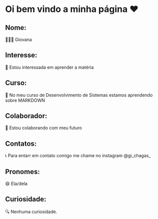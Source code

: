   # Oi bem vindo a minha página ❤️
  
  ## Nome:
  🙋🏻‍♀️ Giovana

  ## Interesse:
  👀 Estou interessada em aprender a matéria

  ## Curso:
  📕 No meu curso de Desenvolvimento de Sistemas estamos aprendendo sobre MARKDOWN

  ## Colaborador:
  💞️ Estou colaborando com meu futuro

  ## Contatos:
  📞 Para entarr em contato comigo me chame no instagram @gi_chagas_

  ## Pronomes:
  😄 Ela/dela

  ## Curiosidade:
  🔍 Nenhuma curiosidade.
  
<!---
giichagas/giichagas is a ✨ special ✨ repository because its `README.md` (this file) appears on your GitHub profile.
You can click the Preview link to take a look at your changes.
--->

